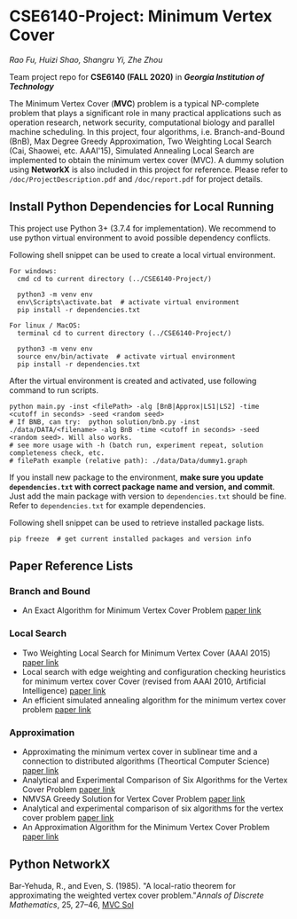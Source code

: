 # CSE6140-Project: Minimum Vertex Cover
*Rao Fu, Huizi Shao, Shangru Yi, Zhe Zhou*
 
Team project repo for **CSE6140 (FALL 2020)** in ***Georgia Institution of Technology***
 
The Minimum Vertex Cover (**MVC**) problem is a typical NP-complete problem that plays a significant role 
in many practical applications such as operation research, network security, computational biology and parallel machine scheduling. 
In this project, four algorithms, i.e. Branch-and-Bound (BnB), Max Degree Greedy Approximation, 
Two Weighting Local Search (Cai, Shaowei, etc. AAAI'15), Simulated Annealing Local Search are implemented to obtain the minimum vertex cover (MVC). 
A dummy solution using **NetworkX** is also included in this project for reference. Please refer to ``/doc/ProjectDescription.pdf`` and ``/doc/report.pdf`` for project details.

## Install Python Dependencies for Local Running
This project use Python 3+ (3.7.4 for implementation). We recommend to use python virtual environment to avoid possible dependency conflicts.

Following shell snippet can be used to create a local virtual environment.
```shell script
For windows:
  cmd cd to current directory (../CSE6140-Project/)
  
  python3 -m venv env
  env\Scripts\activate.bat  # activate virtual environment
  pip install -r dependencies.txt

For linux / MacOS:
  terminal cd to current directory (../CSE6140-Project/)
  
  python3 -m venv env
  source env/bin/activate  # activate virtual environment
  pip install -r dependencies.txt
```

After the virtual environment is created and activated, use following command to run scripts.
```shell script
python main.py -inst <filePath> -alg [BnB|Approx|LS1|LS2] -time <cutoff in seconds> -seed <random seed>
# If BNB, can try:  python solution/bnb.py -inst ./data/DATA/<filename> -alg BnB -time <cutoff in seconds> -seed <random seed>. Will also works.
# see more usage with -h (batch run, experiment repeat, solution completeness check, etc. 
# filePath example (relative path): ./data/Data/dummy1.graph
```

If you install new package to the environment, **make sure you update `dependencies.txt` with correct package name and version, and commit**. 
Just add the main package with version to `dependencies.txt` should be fine. Refer to `dependencies.txt` for example dependencies. 

Following shell snippet can be used to retrieve installed package lists.
```shell script
pip freeze  # get current installed packages and version info
```


## Paper Reference Lists
### Branch and Bound
- An Exact Algorithm for Minimum Vertex Cover Problem [paper link](https://res.mdpi.com/d_attachment/mathematics/mathematics-07-00603/article_deploy/mathematics-07-00603.pdf)

### Local Search
- Two Weighting Local Search for Minimum Vertex Cover (AAAI 2015) [paper link](https://dl.acm.org/doi/abs/10.5555/2887007.2887161#pill-authors__contentcon)
- Local search with edge weighting and configuration checking heuristics for minimum vertex cover Cover (revised from AAAI 2010, Artificial Intelligence) [paper link](https://www.sciencedirect.com/science/article/pii/S0004370211000427)
- An efficient simulated annealing algorithm for the minimum vertex cover problem [paper link](https://www.sciencedirect.com/science/article/pii/S0925231205003565?casa_token=Dz59rH3pJg8AAAAA:zWMxPM7uYdDMQ7VZ_igKVM4g0oDxapgqPUfwwWNHf9Cx1oZTKp_sZH200uE41lclpRn9ZvmYKg)

### Approximation
- Approximating the minimum vertex cover in sublinear time and a connection to distributed algorithms (Theortical Computer Science) [paper link](https://www.sciencedirect.com/science/article/pii/S0304397507003696)
- Analytical and Experimental Comparison of Six Algorithms for the Vertex Cover Problem [paper link](https://dl.acm.org/doi/pdf/10.1145/1671970.1865971)
- NMVSA Greedy Solution for Vertex Cover Problem [paper link](https://pdfs.semanticscholar.org/e8f5/943ebf4891a782dc8c25944fd71e0276a5bf.pdf)
- Analytical and experimental comparison of six algorithms for the vertex cover problem [paper link](https://www.researchgate.net/publication/238344195_Analytical_and_experimental_comparison_of_six_algorithms_for_the_vertex_cover_problem)
- An Approximation Algorithm for the Minimum Vertex Cover Problem [paper link](https://www.researchgate.net/publication/294139277_An)
 

## Python NetworkX
Bar-Yehuda, R., and Even, S. (1985). "A local-ratio theorem for approximating the weighted vertex cover problem."*Annals of Discrete Mathematics*, 25, 27–46, [MVC Sol](https://networkx.org/documentation/stable/_modules/networkx/algorithms/approximation/vertex_cover.html)
